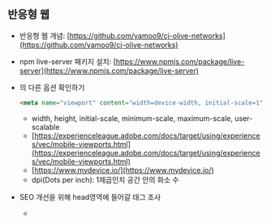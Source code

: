 ## 반응형 웹

- 반응형 웹 개념: [https://github.com/yamoo9/cj-olive-networks](https://github.com/yamoo9/cj-olive-networks)
- npm live-server 패키지 설치: [https://www.npmjs.com/package/live-server](https://www.npmjs.com/package/live-server)
- <meta name="viewport">의 다른 옵션 확인하기
    
    ```html
    <meta name="viewport" content="width=device-width, initial-scale=1" />
    ```
    
    - width, height, initial-scale, minimum-scale, maximum-scale,  user-scalable
    - [https://experienceleague.adobe.com/docs/target/using/experiences/vec/mobile-viewports.html](https://experienceleague.adobe.com/docs/target/using/experiences/vec/mobile-viewports.html)
    - [https://www.mydevice.io/](https://www.mydevice.io/)
    - dpi(Dots per inch): 1제곱인치 공간 안의 화소 수
- SEO 개선을 위해 head영역에 들어갈 태그 조사
    - <title> 고유하고 정확한 페이지 제목
    - 메타 설명 태그: 구글 검색결과에서 페이지의 스니펫으로 사용할 수 있음
        
        ```html
        <meta name="description" content="Brandon's Baseball Cards provides a large selection of vintage and modern baseball cards for sale. We also offer daily baseball news and events.">
        ```
        
    - 메타 오픈그래프: [https://velog.io/@byeol4001/Meta-Tag-OG오픈그래프-사용하기](https://velog.io/@byeol4001/Meta-Tag-OG%EC%98%A4%ED%94%88%EA%B7%B8%EB%9E%98%ED%94%84-%EC%82%AC%EC%9A%A9%ED%95%98%EA%B8%B0)
    - 캐노니컬: `<link rel="canonical" href="https://www.mysite.com/shop">`
    - 링크 파비콘
    - 메타 expires
    - 참고: [https://www.next-t.co.kr/blog/2021년-seo총정리가이드-1](https://www.next-t.co.kr/blog/2021%EB%85%84-seo%EC%B4%9D%EC%A0%95%EB%A6%AC%EA%B0%80%EC%9D%B4%EB%93%9C-1)
    - 강사님 추천 링크: [https://www.ascentkorea.com/what-is-content-marketing/](https://www.ascentkorea.com/what-is-content-marketing/)
- BEM 표기법: [https://nykim.work/15](https://nykim.work/15)
- 책 추천: 다양한 예제로 배우는 CSS 설계 실전 가이드
- [https://yesviz.com/](https://yesviz.com/)
- <picture><src set>
